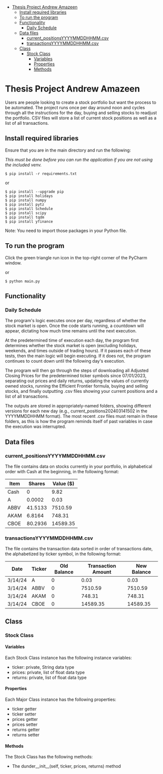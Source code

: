 <!-- TOC -->
* [Thesis Project Andrew Amazeen](#thesis-project-andrew-amazeen)
  * [Install required libraries](#install-required-libraries)
  * [To run the program](#to-run-the-program)
  * [Functionality](#functionality)
    * [Daily Schedule](#daily-schedule)
  * [Data files](#data-files)
    * [current_positionsYYYYMMDDHHMM.csv](#currentpositionsyyyymmddhhmmcsv)
    * [transactionsYYYYMMDDHHMM.csv](#transactionsyyyymmddhhmmcsv)
  * [Class](#class)
    * [Stock Class](#stock-class)
      * [Variables](#variables)
      * [Properties](#properties)
      * [Methods](#methods)
<!-- TOC -->

# Thesis Project Andrew Amazeen

Users are people looking to create a stock portfolio but
want the process to be automated. The project runs once
per day around noon and cycles through all the instructions
for the day, buying and selling stocks to readjust the
portfolio. CSV files will store a list of current stock
positions as well as a list of all transactions.

## Install required libraries
Ensure that you are in the main directory and
run the following:

_This must be done before you can run the application
if you are not using the included venv._

```shell
$ pip install -r requirements.txt
```
or
```shell
$ pip install --upgrade pip
$ pip install holidays
$ pip install numpy
$ pip install pytz
$ pip install Schedule
$ pip install scipy
$ pip install tqdm
$ pip install yfinance
```
Note: You need to import those packages in your
Python file.

## To run the program
Click the green triangle run icon in the
top-right corner of the PyCharm window.

or
```shell
$ python main.py
```

## Functionality
### Daily Schedule
The program's logic executes once per day, regardless of
whether the stock market is open. Once the code starts
running, a countdown will appear, dictating how much time
remains until the next execution.

At the predetermined time of execution each day, the
program first determines whether the stock market is open
(excluding holidays, weekends, and times outside of
trading hours). If it passes each of these tests, then
the main logic will begin executing. If it does not, the
program continues to count down until the following day's
execution.

The program will then go through the steps of downloading
all Adjusted Closing Prices for the predetermined ticker
symbols since 07/01/2023, separating out prices and daily
returns, updating the values of currently owned stocks,
running the Efficient Frontier formula, buying and selling
stocks, and finally outputting .csv files showing your
current positions and a list of all transactions.

The outputs are stored in appropriately-named folders,
showing different versions for each new day (e.g.,
current_positions202403141502 in the YYYYMMDDHHMM format).
The most recent .csv files must remain in these folders,
as this is how the program reminds itself of past
variables in case the execution was interrupted.

## Data files
### current_positionsYYYYMMDDHHMM.csv
The file contains data on stocks currently in your
portfolio, in alphabetical order with Cash at the
beginning, in the following format:

| Item | Shares  | Value ($) |
|------|---------|-----------|
| Cash | 0       | 9.82      |
| A    | 0.0002  | 0.03      |
| ABBV | 41.5133 | 7510.59   |
| AKAM | 6.8164  | 748.31    |
| CBOE | 80.2936 | 14589.35  |

### transactionsYYYYMMDDHHMM.csv
The file contains the transaction data sorted in order of
transactions date, the alphabetized by ticker symbol, in
the following format:

| Date    | Ticker | Old Balance | Transaction Amount | New Balance |
|---------|--------|-------------|--------------------|-------------|
| 3/14/24 | A      | 0           | 0.03               | 0.03        |
| 3/14/24 | ABBV   | 0           | 7510.59            | 7510.59     |
| 3/14/24 | AKAM   | 0           | 748.31             | 748.31      |
| 3/14/24 | CBOE   | 0           | 14589.35           | 14589.35    |

## Class

### Stock Class

#### Variables
Each Stock Class instance has the following instance
variables:
- ticker: private, String data type
- prices: private, list of float data type
- returns: private, list of float data type

#### Properties
Each Major Class instance has the following
properties:
- ticker getter
- ticker setter
- prices getter
- prices setter
- returns getter
- returns setter

#### Methods
The Stock Class has the following methods:
- The dunder__init__(self, ticker, prices, returns) method